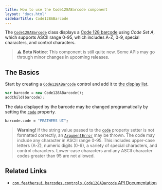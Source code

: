 ```yaml
---
title: How to use the Code128ABarcode component
layout: "docs.html"
sidebarTitle: Code128ABarcode
---
```


The [`Code128ABarcode`](https://api.feathersui.com/premium-components/barcodes-pack/com/feathersui/barcodes/controls/Code128ABarcode.html) class displays a [Code 128 barcode](https://en.wikipedia.org/wiki/Code_128) using _Code Set A_, which supports ASCII range 0-95, which includes A-Z, 0-9, special characters, and control characters.

> ⚠️ **Beta Notice**: This component is still quite new. Some APIs may go through minor changes in upcoming releases.

## The Basics

Start by creating a [`Code128ABarcode`](https://api.feathersui.com/premium-components/barcodes-pack/com/feathersui/barcodes/controls/Code128ABarcode.html) control and add it to [the display list](https://books.openfl.org/openfl-developers-guide/display-programming/basics-of-display-programming.html).

```haxe
var barcode = new Code128ABarcode();
addChild(barcode);
```

The data displayed by the barcode may be changed programatically by setting the [`code`](https://api.feathersui.com/premium-components/barcodes-pack/com/feathersui/barcodes/controls/Code128ABarcode.html#code) property.

```haxe
barcode.code = "FEATHERS UI";
```

> **Warning!** If the string value passed to the [`code`](https://api.feathersui.com/premium-components/barcodes-pack/com/feathersui/barcodes/controls/Code128ABarcode.html#code) property setter is not formatted correctly, an [`ArgumentError`](https://api.openfl.org/openfl/errors/ArgumentError.html) may be thrown. The code may include any character in ASCII range 0-95. This includes upper-case letters (A-Z), numeric digits (0-9), a variety of special characters, and control characters. Lower-case characters and any ASCII character codes greater than 95 are not allowed.

## Related Links

- [`com.feathersui.barcodes.controls.Code128ABarcode` API Documentation](https://api.feathersui.com/premium-components/barcodes-pack/com/feathersui/barcodes/controls/Code128ABarcode.html)